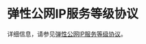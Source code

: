 # 弹性公网IP服务等级协议

详细信息，请参见[弹性公网IP服务等级协议](https://terms.aliyun.com/legal-agreement/terms/suit_bu1_ali_cloud/suit_bu1_ali_cloud201803060952_50709.html?spm=a2c4g.11186623.2.57.444a77fbxfcu9I)。

